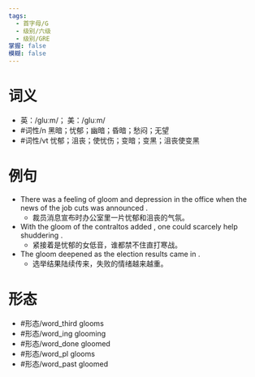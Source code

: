 ```yaml
---
tags:
  - 首字母/G
  - 级别/六级
  - 级别/GRE
掌握: false
模糊: false
---
```

# 词义
- 英：/ɡluːm/； 美：/ɡluːm/
- #词性/n  黑暗；忧郁；幽暗；昏暗；愁闷；无望
- #词性/vt  忧郁；沮丧；使忧伤；变暗；变黑；沮丧使变黑
# 例句
- There was a feeling of gloom and depression in the office when the news of the job cuts was announced .
	- 裁员消息宣布时办公室里一片忧郁和沮丧的气氛。
- With the gloom of the contraltos added , one could scarcely help shuddering .
	- 紧接着是忧郁的女低音，谁都禁不住直打寒战。
- The gloom deepened as the election results came in .
	- 选举结果陆续传来，失败的情绪越来越重。
# 形态
- #形态/word_third glooms
- #形态/word_ing glooming
- #形态/word_done gloomed
- #形态/word_pl glooms
- #形态/word_past gloomed
